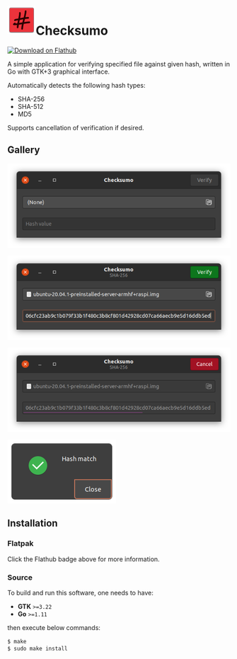 <img align="left" src="data/checksumo.png">
<h1>Checksumo</h1>

<a href='https://flathub.org/apps/details/com.github.dawidd6.checksumo'><img width='240' alt='Download on Flathub' src='https://flathub.org/assets/badges/flathub-badge-en.png'/></a>

A simple application for verifying specified file against given hash, written in Go with GTK+3 graphical interface.

Automatically detects the following hash types:
- SHA-256
- SHA-512
- MD5

Supports cancellation of verification if desired.

## Gallery

![](data/screenshots/check1.png)

![](data/screenshots/check2.png)

![](data/screenshots/check3.png)

![](data/screenshots/check4.png)

## Installation

### Flatpak

Click the Flathub badge above for more information.

### Source

To build and run this software, one needs to have:

- **GTK** `>=3.22`
- **Go** `>=1.11`

then execute below commands:

```shell script
$ make
$ sudo make install
```
